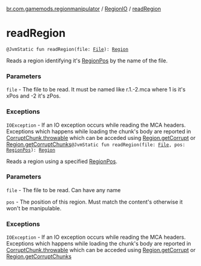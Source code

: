 [br.com.gamemods.regionmanipulator](../index.md) / [RegionIO](index.md) / [readRegion](./read-region.md)

# readRegion

`@JvmStatic fun readRegion(file: `[`File`](https://docs.oracle.com/javase/6/docs/api/java/io/File.html)`): `[`Region`](../-region/index.md)

Reads a region identifying it's [RegionPos](../-region-pos/index.md) by the name of the file.

### Parameters

`file` - The file to be read. It must be named like r.1.-2.mca where 1 is it's xPos and -2 it's zPos.

### Exceptions

`IOException` - If an IO exception occurs while reading the MCA headers.
Exceptions which happens while loading the chunk's body are reported in [CorruptChunk.throwable](../-corrupt-chunk/throwable.md)
which can be acceded using [Region.getCorrupt](../-region/get-corrupt.md) or [Region.getCorruptChunks](../-region/get-corrupt-chunks.md)`@JvmStatic fun readRegion(file: `[`File`](https://docs.oracle.com/javase/6/docs/api/java/io/File.html)`, pos: `[`RegionPos`](../-region-pos/index.md)`): `[`Region`](../-region/index.md)

Reads a region using a specified [RegionPos](../-region-pos/index.md).

### Parameters

`file` - The file to be read. Can have any name

`pos` - The position of this region. Must match the content's otherwise it won't be manipulable.

### Exceptions

`IOException` - If an IO exception occurs while reading the MCA headers.
Exceptions which happens while loading the chunk's body are reported in [CorruptChunk.throwable](../-corrupt-chunk/throwable.md)
which can be acceded using [Region.getCorrupt](../-region/get-corrupt.md) or [Region.getCorruptChunks](../-region/get-corrupt-chunks.md)